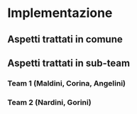 # Implementazione

<!--
Implementazione
(per ogni studente,
una sotto-sezione descrittiva di cosa fatto/co-fatto e con chi,
descrizione di aspetti implementativi importanti
non già presenti nel design)
-->

## Aspetti trattati in comune

## Aspetti trattati in sub-team

### Team 1 (Maldini, Corina, Angelini)

<!-- Anche specializzazioni e aspetti approfonditi più da un solo componente che da
un altro.-->

### Team 2 (Nardini, Gorini)
